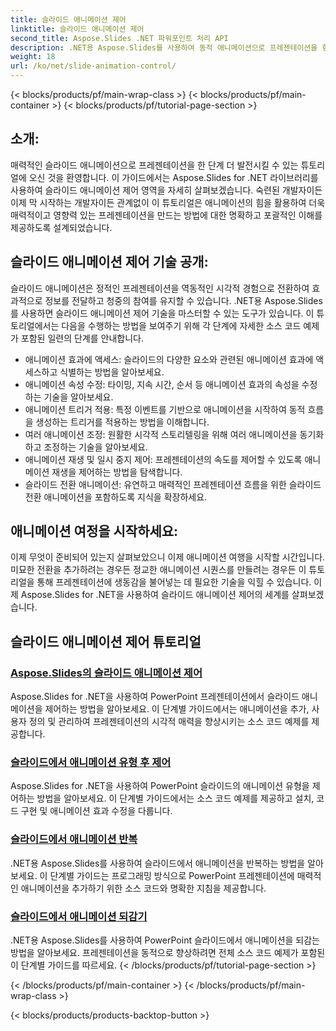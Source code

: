 ```yaml
---
title: 슬라이드 애니메이션 제어
linktitle: 슬라이드 애니메이션 제어
second_title: Aspose.Slides .NET 파워포인트 처리 API
description: .NET용 Aspose.Slides를 사용하여 동적 애니메이션으로 프레젠테이션을 향상시키세요. 이 포괄적인 튜토리얼에서 슬라이드 애니메이션을 단계별로 제어하는 방법을 알아보세요.
weight: 18
url: /ko/net/slide-animation-control/
---
```


{< blocks/products/pf/main-wrap-class >}
{< blocks/products/pf/main-container >}
{< blocks/products/pf/tutorial-page-section >}


## 소개:

매력적인 슬라이드 애니메이션으로 프레젠테이션을 한 단계 더 발전시킬 수 있는 튜토리얼에 오신 것을 환영합니다. 이 가이드에서는 Aspose.Slides for .NET 라이브러리를 사용하여 슬라이드 애니메이션 제어 영역을 자세히 살펴보겠습니다. 숙련된 개발자이든 이제 막 시작하는 개발자이든 관계없이 이 튜토리얼은 애니메이션의 힘을 활용하여 더욱 매력적이고 영향력 있는 프레젠테이션을 만드는 방법에 대한 명확하고 포괄적인 이해를 제공하도록 설계되었습니다.

## 슬라이드 애니메이션 제어 기술 공개:

슬라이드 애니메이션은 정적인 프레젠테이션을 역동적인 시각적 경험으로 전환하여 효과적으로 정보를 전달하고 청중의 참여를 유지할 수 있습니다. .NET용 Aspose.Slides를 사용하면 슬라이드 애니메이션 제어 기술을 마스터할 수 있는 도구가 있습니다. 이 튜토리얼에서는 다음을 수행하는 방법을 보여주기 위해 각 단계에 자세한 소스 코드 예제가 포함된 일련의 단계를 안내합니다.

- 애니메이션 효과에 액세스: 슬라이드의 다양한 요소와 관련된 애니메이션 효과에 액세스하고 식별하는 방법을 알아보세요.
- 애니메이션 속성 수정: 타이밍, 지속 시간, 순서 등 애니메이션 효과의 속성을 수정하는 기술을 알아보세요.
- 애니메이션 트리거 적용: 특정 이벤트를 기반으로 애니메이션을 시작하여 동적 흐름을 생성하는 트리거를 적용하는 방법을 이해합니다.
- 여러 애니메이션 조정: 원활한 시각적 스토리텔링을 위해 여러 애니메이션을 동기화하고 조정하는 기술을 알아보세요.
- 애니메이션 재생 및 일시 중지 제어: 프레젠테이션의 속도를 제어할 수 있도록 애니메이션 재생을 제어하는 방법을 탐색합니다.
- 슬라이드 전환 애니메이션: 유연하고 매력적인 프레젠테이션 흐름을 위한 슬라이드 전환 애니메이션을 포함하도록 지식을 확장하세요.

## 애니메이션 여정을 시작하세요:

이제 무엇이 준비되어 있는지 살펴보았으니 이제 애니메이션 여행을 시작할 시간입니다. 미묘한 전환을 추가하려는 경우든 정교한 애니메이션 시퀀스를 만들려는 경우든 이 튜토리얼을 통해 프레젠테이션에 생동감을 불어넣는 데 필요한 기술을 익힐 수 있습니다. 이제 Aspose.Slides for .NET을 사용하여 슬라이드 애니메이션 제어의 세계를 살펴보겠습니다.

## 슬라이드 애니메이션 제어 튜토리얼
### [Aspose.Slides의 슬라이드 애니메이션 제어](./slide-animation-control/)
Aspose.Slides for .NET을 사용하여 PowerPoint 프레젠테이션에서 슬라이드 애니메이션을 제어하는 방법을 알아보세요. 이 단계별 가이드에서는 애니메이션을 추가, 사용자 정의 및 관리하여 프레젠테이션의 시각적 매력을 향상시키는 소스 코드 예제를 제공합니다.
### [슬라이드에서 애니메이션 유형 후 제어](./control-after-animation-type/)
Aspose.Slides for .NET을 사용하여 PowerPoint 슬라이드의 애니메이션 유형을 제어하는 방법을 알아보세요. 이 단계별 가이드에서는 소스 코드 예제를 제공하고 설치, 코드 구현 및 애니메이션 효과 수정을 다룹니다.
### [슬라이드에서 애니메이션 반복](./repeat-animation-on-slide/)
.NET용 Aspose.Slides를 사용하여 슬라이드에서 애니메이션을 반복하는 방법을 알아보세요. 이 단계별 가이드는 프로그래밍 방식으로 PowerPoint 프레젠테이션에 매력적인 애니메이션을 추가하기 위한 소스 코드와 명확한 지침을 제공합니다.
### [슬라이드에서 애니메이션 되감기](./rewind-animation-on-slide/)
.NET용 Aspose.Slides를 사용하여 PowerPoint 슬라이드에서 애니메이션을 되감는 방법을 알아보세요. 프레젠테이션을 동적으로 향상하려면 전체 소스 코드 예제가 포함된 이 단계별 가이드를 따르세요.
{< /blocks/products/pf/tutorial-page-section >}

{< /blocks/products/pf/main-container >}
{< /blocks/products/pf/main-wrap-class >}

{< blocks/products/products-backtop-button >}
